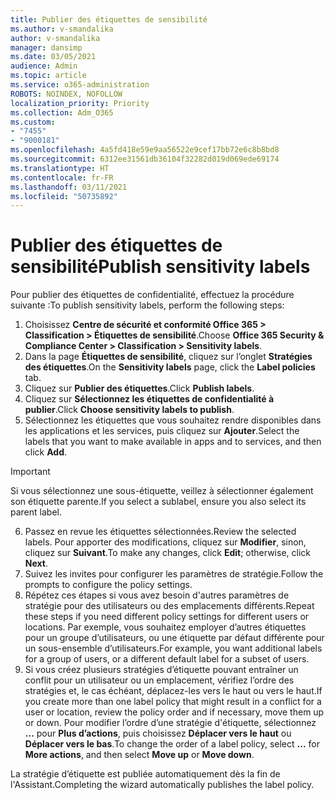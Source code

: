```yaml
---
title: Publier des étiquettes de sensibilité
ms.author: v-smandalika
author: v-smandalika
manager: dansimp
ms.date: 03/05/2021
audience: Admin
ms.topic: article
ms.service: o365-administration
ROBOTS: NOINDEX, NOFOLLOW
localization_priority: Priority
ms.collection: Adm_O365
ms.custom:
- "7455"
- "9000181"
ms.openlocfilehash: 4a5fd418e59e9aa56522e9cef17bb72e6c8b8bd8
ms.sourcegitcommit: 6312ee31561db36104f32282d019d069ede69174
ms.translationtype: HT
ms.contentlocale: fr-FR
ms.lasthandoff: 03/11/2021
ms.locfileid: "50735892"
---
```

# <a name="publish-sensitivity-labels"></a><span data-ttu-id="ec20b-102">Publier des étiquettes de sensibilité</span><span class="sxs-lookup"><span data-stu-id="ec20b-102">Publish sensitivity labels</span></span>

<span data-ttu-id="ec20b-103">Pour publier des étiquettes de confidentialité, effectuez la procédure suivante :</span><span class="sxs-lookup"><span data-stu-id="ec20b-103">To publish sensitivity labels, perform the following steps:</span></span>

1. <span data-ttu-id="ec20b-104">Choisissez **Centre de sécurité et conformité Office 365 > Classification > Étiquettes de sensibilité**.</span><span class="sxs-lookup"><span data-stu-id="ec20b-104">Choose **Office 365 Security & Compliance Center > Classification > Sensitivity labels**.</span></span>
2. <span data-ttu-id="ec20b-105">Dans la page **Étiquettes de sensibilité**, cliquez sur l’onglet **Stratégies des étiquettes**.</span><span class="sxs-lookup"><span data-stu-id="ec20b-105">On the **Sensitivity labels** page, click the **Label policies** tab.</span></span>
3. <span data-ttu-id="ec20b-106">Cliquez sur **Publier des étiquettes**.</span><span class="sxs-lookup"><span data-stu-id="ec20b-106">Click **Publish labels**.</span></span>
4. <span data-ttu-id="ec20b-107">Cliquez sur **Sélectionnez les étiquettes de confidentialité à publier**.</span><span class="sxs-lookup"><span data-stu-id="ec20b-107">Click **Choose sensitivity labels to publish**.</span></span> 
5. <span data-ttu-id="ec20b-108">Sélectionnez les étiquettes que vous souhaitez rendre disponibles dans les applications et les services, puis cliquez sur **Ajouter**.</span><span class="sxs-lookup"><span data-stu-id="ec20b-108">Select the labels that you want to make available in apps and to services, and then click **Add**.</span></span>
> [!IMPORTANT]
> <span data-ttu-id="ec20b-109">Si vous sélectionnez une sous-étiquette, veillez à sélectionner également son étiquette parente.</span><span class="sxs-lookup"><span data-stu-id="ec20b-109">If you select a sublabel, ensure you also select its parent label.</span></span>
6. <span data-ttu-id="ec20b-110">Passez en revue les étiquettes sélectionnées.</span><span class="sxs-lookup"><span data-stu-id="ec20b-110">Review the selected labels.</span></span> <span data-ttu-id="ec20b-111">Pour apporter des modifications, cliquez sur **Modifier**, sinon, cliquez sur **Suivant**.</span><span class="sxs-lookup"><span data-stu-id="ec20b-111">To make any changes, click **Edit**; otherwise, click **Next**.</span></span>
7. <span data-ttu-id="ec20b-112">Suivez les invites pour configurer les paramètres de stratégie.</span><span class="sxs-lookup"><span data-stu-id="ec20b-112">Follow the prompts to configure the policy settings.</span></span>
8. <span data-ttu-id="ec20b-113">Répétez ces étapes si vous avez besoin d'autres paramètres de stratégie pour des utilisateurs ou des emplacements différents.</span><span class="sxs-lookup"><span data-stu-id="ec20b-113">Repeat these steps if you need different policy settings for different users or locations.</span></span> <span data-ttu-id="ec20b-114">Par exemple, vous souhaitez employer d’autres étiquettes pour un groupe d’utilisateurs, ou une étiquette par défaut différente pour un sous-ensemble d’utilisateurs.</span><span class="sxs-lookup"><span data-stu-id="ec20b-114">For example, you want additional labels for a group of users, or a different default label for a subset of users.</span></span>
9. <span data-ttu-id="ec20b-115">Si vous créez plusieurs stratégies d’étiquette pouvant entraîner un conflit pour un utilisateur ou un emplacement, vérifiez l’ordre des stratégies et, le cas échéant, déplacez-les vers le haut ou vers le haut.</span><span class="sxs-lookup"><span data-stu-id="ec20b-115">If you create more than one label policy that might result in a conflict for a user or location, review the policy order and if necessary, move them up or down.</span></span> <span data-ttu-id="ec20b-116">Pour modifier l’ordre d’une stratégie d'étiquette, sélectionnez **...** pour **Plus d’actions**, puis choisissez **Déplacer vers le haut** ou **Déplacer vers le bas**.</span><span class="sxs-lookup"><span data-stu-id="ec20b-116">To change the order of a label policy, select **...** for **More actions**, and then select **Move up** or **Move down**.</span></span>

<span data-ttu-id="ec20b-117">La stratégie d’étiquette est publiée automatiquement dès la fin de l'Assistant.</span><span class="sxs-lookup"><span data-stu-id="ec20b-117">Completing the wizard automatically publishes the label policy.</span></span>

